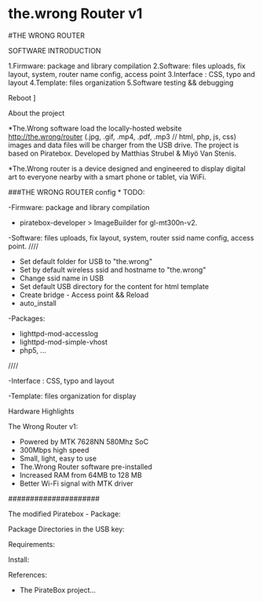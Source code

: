 # the.wrong Router v1

#THE WRONG ROUTER

SOFTWARE INTRODUCTION

1.Firmware: package and library compilation
2.Software: files uploads, fix layout, system, router name config, access point
3.Interface : CSS, typo and layout
4.Template: files organization
5.Software testing && debugging

Reboot
]


 About the project

*The.Wrong software load the locally-hosted website http://the.wrong/router
(.jpg, .gif, .mp4, .pdf, .mp3 // html, php, js, css) images and data files will be charger from the USB drive. The project is based on Piratebox. Developed by Matthias Strubel & Miyö Van Stenis.

*The.Wrong router  is a device designed and engineered to display digital art to everyone nearby with a smart phone or tablet, via WiFi.

###THE WRONG ROUTER config * TODO:

-Firmware: package and library compilation
- piratebox-developer > ImageBuilder for gl-mt300n-v2.

-Software: files uploads, fix layout, system, router ssid name config, access point.
////
- Set default folder for USB  to "the.wrong"
- Set by default wireless ssid and hostname to "the.wrong"
- Change ssid name in USB
- Set default USB directory for the content for html template
- Create bridge - Access point && Reload
- auto_install
 
-Packages:
- lighttpd-mod-accesslog
- lighttpd-mod-simple-vhost  
- php5, ...

////

-Interface : CSS, typo and layout

-Template: files organization for display

Hardware Highlights

The Wrong Router v1:
- Powered by MTK 7628NN 580Mhz SoC
- 300Mbps high speed
- Small, light, easy to use
- The.Wrong Router software pre-installed
- Increased RAM from 64MB to 128 MB
- Better Wi-Fi signal with MTK driver

#####################

The modified Piratebox - Package:

Package Directories in the USB key:

Requirements:

Install:

References:
- The PirateBox project...

